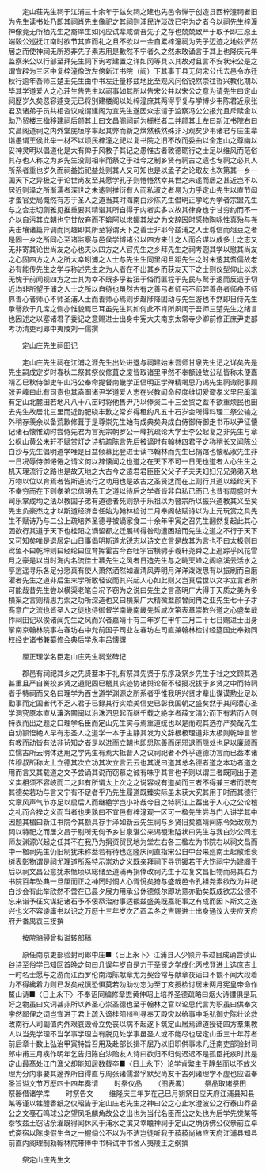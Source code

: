 <!-- { "loadSidebar": true } -->
　　定山荘先生祠于江浦三十余年于兹矣祠之建也先邑令惮于创造县西梓潼祠者旧为先生读书处乃即其祠肖先生像祀之其祠则浦民许琰改已宅为之者今以祠先生梓潼神像竟无所栖先生之裔庠生如冈应试辈咸谓吾先子之存也兢兢致严于取予即三原王端毅公巡抚江南时欲节其庐而礼之且不欲以一金自累梓潼祠为先子迈迹之地兹俨然居之而使神祠无所恐非先子素志用是歉然不宁者久之然未敢诵言于其上也隆庆元年监察米公以行部至拜先生祠下询考建置之详如冈等具以其故对且言不安状宋公是之谓宜辟为三区中复梓潼像改左傍新江书院（阙）下其事于县无何宋公代去邑令亦迁秋行逾年吾师三楚王先生由中书左迁量移兹地比至观风问俗锐然崇往哲兴教化期以毕其学道爱人之心荘生告先生以祠事如其所以告宋公并以宋公之意为请先生曰定山祠歴岁久矣恶容遽变无已将别建楼阁以处梓潼庶其两得乎复与学博少韦陈君近泉张君及诸弟子员共相咨议咸谓建阁为宜先生遂因众志请于监察冯公公报允且斥赎金以助乃贸楼三楹移建祠后颜其上曰文昌阁祠前为栅栏者二并颜其上左曰新江书院右曰文昌阁道祠之内外堂庑垣序率起其弊而新之焕然秩然殊非习观矣少韦诸君与庄生辈诣愚谓王侯此举一材不以烦民梓潼之祀以复书院之旧不改而委曲以全定山之尊幽以妥神灵明以倡道化是大有俾于风教子其记之愚惟古者敦德砺行之士足以维风而范俗其存也人称之为乡先生没则相率而祭之于社今之制乡贤有祠古之遗也专祠之必其人所系者重也岁久而祠益饬祀益处则其人又可知也是以孟子之论取友也次第其一乡一国天下之异极之于论世尚友至其愿学孔子则惓惓然幸其世之未逺而居之甚近岂不以居近则泽之所渐濡者深世之未逺则推衍有人而私淑之者易为力乎定山先生以直节闳才蚤官史局慨然有志于圣人之道当其时海南白沙陈先生倡明正学屹为学者宗盟先生与之合志切劘雅见推重要其精诣其所自得于内者实多以故其律身也宁甘穷约而不一介以自污其立朝也宁甘放弃而不媕阿以求媚其发之为文辞因时感物陶咏性真殆与尧夫击壤诸篇异调而同趣即其所至将谓天下之善士非耶今兹浦之人士尊信而俎豆之者是固一乡之所同心至诸监察与邑侯学博诸公以四方来仕之人而合谋以成多士之志又无非寄其论世尚友之心也夫以四方之人官先生之乡拜先生之祠考遡其学以慰其尚友之心固四方之人之所大幸矧浦之人士与先生生同里闬且距先生之时未逺其耆儒故老必有能传先生之学与称述先生之为人者在不出其乡而获友天下之士则仪型仰止以求无愧于前闻视四方之士其为幸不既多乎若狃于俗而匪程于先民与鹜于逺而反遗于切近均非所望于浦之人士之所以自待也虽然古有之善弓者师弓不师羿善舟者师舟不师奡善心者师心不师圣浦人士而善师心焉则步趋陟降固动与先生游也不然即日侍先生承謦欬于几席之侧亦惟貌焉已耳虽先生其如何此不肖所夙闻于吾师三楚先生之绪言也因述之以塞诸君子委记之意赐进士出身中宪大夫南京太常寺少卿前修正庶尹吏部考功清吏司郎中夷陵刘一儒撰

　　定山庄先生祠田记

　　定山庄先生祠在江浦之涯先生出处进退与祠建始末吾师甘泉先生记之详矣先是先生嗣成定岁时春秋二祭其祭仪修葺之废皆取诸里甲然不奉额设故公私皆称未便嘉靖乙巳秋侍御史午山冯公奉命提督南畿学正倡明正学殚精竭思乃谒先生祠诹祀事顾张尹峰曰此有司责也其盍圗诸尹学道爱人志在兴教闻命经度维切爰诹孝义里民奚瀛有定山北麓田若地凡八十八亩时将他售尹乃以俸资二十三金贸之葢不欲重烦民也田去先生故居北三里而近酌肥硗丰歉之常岁得租约凡五十石岁会所得料理二祭公输之外稍存羡余以备荒歉修葺于是尊崇先生始有成典矣典成白侍御侍御走书币以尹征懐记诸石懐惟幼时尝侍先君为言宪宗朝罗公一峰抗疏论大学士李公起复之非先生与章公枫山黄公未轩不赋赏灯之诗抗疏陈言先后被谪时有翰林四君子之称稍长又闻陈公白沙与先生倡明道学唯是日益倾慕比登进士读书翰林而先生巳捐馆也懐私淑先生非一日况辱侍御惓惓之请义何以辞懐闻之也道之在天下不可一日无也道者人心生生之机天理流行之路也是故天地之大古今之逺君君臣臣父父子子夫夫妇妇兄兄弟弟天地万物以位以育焉者皆斯道流行之功用也是故古之圣贤达而在上则行其道以经纶天下不幸穷而在下则孝弟忠信明先王之道以待后之学者皆非自私已而已也昔有周盛时大司乐掌成均之法以教国子弟有道德者死则祭于乐祖以为瞽宗所以振兴道教其义至矣先生负豪杰之才以斯道经济自任始为翰林检讨二月奉阁帖赋诗以为上元玩赏之具先生不赋诗乃与二公上疏培养圣德寻被谪家食二十余年甲寅之召先生翻然复起此其心固欲行其道于天下也桂阳之谪留都之迁展转得咎动遭困踣而先生之道之不行于天下又可知矣唯是退居定山日事倡明斯道尤锐志以诗文立言是故其为言也不曰太极则曰鸢鱼不曰乾坤则曰经纶曰位育挥霍古今吞吐宇宙横骋乎羲轩尧舜之上追踪乎风花雪月之豪是以当时海内名流佳士慕先生之风者日造先生与之眺天峰之阁临溪云活水之亭逍遥寻乐各足分愿真有使人萧然洒然如濯清风弄明月洋洋泼泼思有以振刷而自磨濯者先生之道非后生末学所敢轻议而其兴起人心如此则又岂真后世以文字立言者所可能哉昔先生尝以横渠老笔自况予窃为之说曰先生之言髙明广大得于天质之美为多横渠之言则精思力索之功所深造也又曰横渠广大精微葢颜曾闵冉之亚先生七十子才髙意广之流也皆圣人之徒也侍御督学南畿南畿先哲咸次第表章崇教兴道之心盛矣哉作祠田记以俟诸闻先生之风而兴者嘉靖十有三年岁在甲午三月二十七日赐进士出身掌南京翰林院事右春坊右中允前国子司业左春坊左司直兼翰林检讨经筵国史奉勑同校经史诸书兼纂修会典后学永丰吕懐譔

　　厘正理学名臣定山庄先生祠堂碑记

　　郡邑有祠祀其乡之先贤葢本于礼有祭其先贤于东序及祭乡先生于社之文顾其选甚重且严自黉挍乡贤之通祀固巳稽其实迹协诸舆论靳不轻授况拔于乡贤之中而特祠者乎特祠而又名曰理学为百世道学渊源之所系者乎惟我明兴贤才辈出谋谟勲业足以勤事而定国者代不乏人君子已録其行实嫓美信史已彰我国朝之盛矣然于其间潜心圣学洞究原本直从濂洛闗闽以沿洙泗思起而继千载之絶学者薛文清公而下有若而人则特表而出之题之曰理学名臣而定山先生实与焉重道统也以是而观其选亦严矣哉先生自幼颕悟絶人早有志圣人之道学一本于主静其发为文辞根极理道非太极则乾坤言皆有教而动皆有法非茍知之者是以进而立朝也即思陈善而闭邪退而隠处也足以廉顽而立懦古所云明体达用之学先生有焉大抵昔人之议祠祀者不外乎道德功言而已葢本诸传穆叔所称太上立德其次立功其次立言云云也其说曰道其总名德者道之本功者道之用而言又其载道之文予尝诵其说而窃慕之诚有味乎其言也予则以谓三者既同出于道义实相须不容岐而二之非有所谓太上次之之说容或有道矣而三者不得兼三者而既有其德矣若功与言又宁有不足者乎乃先生履道既臻实际虽未获大究其用于时而其德行文章风声气节亦足以启后人而继絶学岂小补哉今日之特祠江上葢出于人心之公论稽之礼而合揆之义而当者也夫孰曰不宜邑有梓潼观一区可一楹先生尝与门人讲学其中因题其楣曰新江书院今其额具存手泽如新云先生祠与乡贤旧矣嘉靖间陈令始改观为祠以特祀之而居文昌于别所无何予乡甘泉湛公来谒覩湫隘状曰先生与我白沙公同志师友渊源兴起之任其不在我乃为捐资贸民地为堂左右各三楹左为书院右以祠文昌而中一楹祠先生仍旧制犹未称葢若有待也迄隆庆间直指宋公自中台来廵南土起敝维衰树表彰物谓是祠尤理道所系特示崇劝之义既亲拜祠下寻罚锾若干大饬祠宇为建阁于后以祠文昌公意犹未惬顷以総储至道浦再捐俸改祠先生于左复文昌旧物而易其右为书院百年坠典一旦厘而正之神罔时恫人心胥恱矣猗与盛哉邑令孔祖尧素欲改为并祀白沙会有此举欣然不啻在已晨夕展力用承公休德倐尔即功意亦勤矣既成欲志公德不忘来诣予征文谋纪诸石予不佞忝治府事适覩兹盛美既嘉祀事之有成而因卜斯文之遂兴也义不容诿庸书以识之万厯十三年岁次乙酉孟冬之吉赐进士出身通议大夫应天府府尹番禺袁三接撰

　　按院骆骎曾拟谥转部稿

　　原任南京吏部验封司郎中庄■〈日上永下〉江浦县人少颕异书过目成诵尝读山谷诗至俗学已知回首晩之句曰几误年岁自是力于圣贤之学成化丙戌登进士选庶吉士一时名士愿与之游而江西罗伦南海陈献章尤为契合常与献章夜话曰不覩不闻大段着力不得纔着力则已发矣戒慎恐惧莫若勿助勿忘为至丁亥授检讨居未两月宪皇帝命作鳌山诗■〈日上永下〉不奉诏同编修章懋黄仲昭上培养圣德疏略曰烟火诗讃俱是玩好之物虽曰文词甚非所以养圣心崇圣德也至于翰林之官以论思代言为职虽曰供奉文字然鄙俚之词岂宜进于君上疏入谪桂阳州判寻奉天殿灾以给事中毛弘御史陈壮论救改南行人司副值内外艰哀毁骨立免丧以病不起遂卜筑定山居焉谭道授徒四方羣集教人以当先学理不当学事学理当有脱见处学事虽圣人或不能尽也居定山垂三十年荐者前后章十数上弘治甲寅特旨召用及赴部长揖不屈乃以旧职供事未几迁南吏部验封司郎中甫三月疾作明年乞告归陈白沙贻友人诗曰欲归不归何迟迟不是孤臣托疾时此是定山最髙处江门渔父却能知居数载卒■〈日上永下〉论学肻綮主于静坐而以不放义理为分内事要其邃养所自得直与周张诸儒潜孚默契尚友千古列诸理学不虚也应谥奉圣旨谥文节万厯四十四年奏请
　　时祭仪品
　　（图表畧）
　　祭品取诸祭田　祭器借诸学库
　　时祭告文
　　维隆庆三年岁在己巳月朔祭日应天府江浦县知县某等谨以牲醴香纸之仪昭告于定山庄老先生之神曰公之心止水澄波公之行泰山乔岳公之文戞石鸣球公之望凤毛麟角故公之出也为当代名臣而公之处也为后学先觉某等沗牧兹土窃沾余濯既得闻休风于浦水之滨又幸瞻神祠于定山之埆彷佛公仪叅前立卓式斋宿以陈虔假生刍之一握倘公不以为不洁岂徒听我于藐藐尚飨应天府江浦县知县前直内阁理制勑翰林院带俸中书科试中书舍人夷陵王之纲撰

　　祭定山庄先生文

